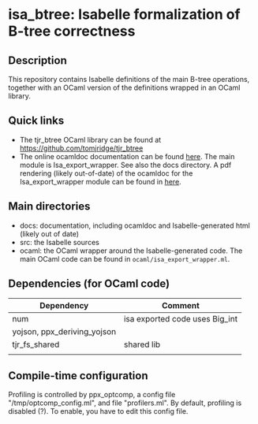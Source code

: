# isa_btree: Isabelle formalization of B-tree correctness

## Description

This repository contains Isabelle definitions of the main B-tree operations, together with an OCaml version of the definitions wrapped in an OCaml library.

## Quick links

* The tjr_btree OCaml library can be found at <https://github.com/tomjridge/tjr_btree>
* The online ocamldoc documentation can be found [here](http://tomjridge.github.io/isa_btree/ocamldoc). The main module is Isa_export_wrapper. See also the docs directory. A pdf rendering (likely out-of-date) of the ocamldoc for the Isa_export_wrapper module can be found in [here](docs/isa_export_wrapper.pdf).


## Main directories

* docs: documentation, including ocamldoc and Isabelle-generated html (likely out of date)
* src: the Isabelle sources
* ocaml: the OCaml wrapper around the Isabelle-generated code. The main OCaml code can be found in `ocaml/isa_export_wrapper.ml`.


## Dependencies (for OCaml code)

| Dependency                  | Comment                                           |
| -------------------         | ------------------------------------------------- |
| num                         | isa exported code uses Big_int                    |
| yojson, ppx_deriving_yojson |                                                   |
| tjr_fs_shared               | shared lib                                        |
|                             |                                                   |



## Compile-time configuration

Profiling is controlled by ppx_optcomp, a config file
"/tmp/optcomp_config.ml", and file "profilers.ml". By default,
profiling is disabled (?). To enable, you have to edit this config
file.
